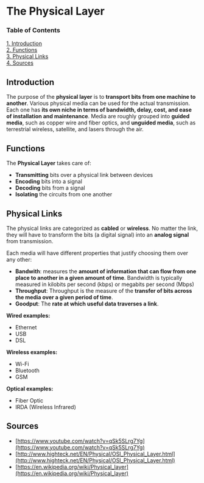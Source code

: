 # The Physical Layer

### Table of Contents

[1. Introduction](#introduction)  
[2. Functions](#functions)  
[3. Physical Links](#physical-links)  
[4. Sources](#sources)


## Introduction

The purpose of the **physical layer** is to **transport bits from one machine to another**. Various physical media can be used for the actual transmission. Each one has **its own niche in terms of bandwidth, delay, cost, and ease of installation and maintenance**. Media are roughly grouped into **guided media**, such as copper wire and fiber optics, and **unguided media**, such as terrestrial wireless, satellite, and lasers through the air.

## Functions

The **Physical Layer** takes care of:

* **Transmitting** bits over a physical link between devices
* **Encoding** bits into a signal
* **Decoding** bits from a signal
* **Isolating** the circuits from one another

## Physical Links

The physical links are categorized as **cabled** or **wireless**. No matter the link, they will have to transform the bits (a digital signal) into an **analog signal** from transmission. 

Each media will have different properties that justify choosing them over any other: 

* **Bandwith**: measures the **amount of information that can flow from one place to another in a given amount of time**. Bandwidth is typically measured in kilobits per second (kbps) or megabits per second (Mbps)
* **Throughput**: Throughput is the measure of the **transfer of bits across the media over a given period of time**.
* **Goodput**: The **rate at which useful data traverses a link**. 

**Wired examples:**

* Ethernet
* USB 
* DSL

**Wireless examples:**

* Wi-Fi
* Bluetooth
* GSM

**Optical examples:**

* Fiber Optic
* IRDA (Wireless Infrared)

## Sources

* [https://www.youtube.com/watch?v=qSk5SLrg7Yg](https://www.youtube.com/watch?v=qSk5SLrg7Yg)
* [http://www.highteck.net/EN/Physical/OSI_Physical_Layer.html](http://www.highteck.net/EN/Physical/OSI_Physical_Layer.html)
* [https://en.wikipedia.org/wiki/Physical_layer](https://en.wikipedia.org/wiki/Physical_layer)
